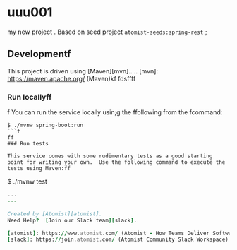 # uuu001
my new project
.
Based on seed project `atomist-seeds:spring-rest`
;
## Developmentf

This project is driven using [Maven][mvn]..
..
[mvn]: https://maven.apache.org/ (Maven)kf
fdsffff
### Run locallyff
f
You can run the service locally usin;g the ffollowing from the fcommand:

```fkjfff
$ ./mvnw spring-boot:run
```f
ff
### Run tests

This service comes with some rudimentary tests as a good starting
point for writing your own.  Use the following command to execute the
tests using Maven:ff

```
$ ./mvnw test
```f
...
---

Created by [Atomist][atomist].
Need Help?  [Join our Slack team][slack].

[atomist]: https://www.atomist.com/ (Atomist - How Teams Deliver Software)
[slack]: https://join.atomist.com/ (Atomist Community Slack Workspace)
